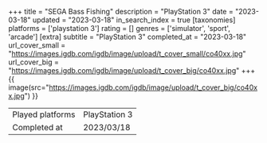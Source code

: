 +++
title = "SEGA Bass Fishing"
description = "PlayStation 3"
date = "2023-03-18"
updated = "2023-03-18"
in_search_index = true
[taxonomies]
platforms = ['playstation 3']
rating = []
genres = ['simulator', 'sport', 'arcade']
[extra]
subtitle = "PlayStation 3"
completed_at = "2023-03-18"
url_cover_small = "https://images.igdb.com/igdb/image/upload/t_cover_small/co40xx.jpg"
url_cover_big = "https://images.igdb.com/igdb/image/upload/t_cover_big/co40xx.jpg"
+++
{{ image(src="https://images.igdb.com/igdb/image/upload/t_cover_big/co40xx.jpg") }}

|              |            |
| ------------ | ---------- |
| Played platforms    | PlayStation 3 |
| Completed at | 2023/03/18 |


